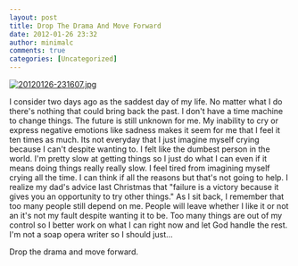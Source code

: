 ```yaml
---
layout: post
title: Drop The Drama And Move Forward
date: 2012-01-26 23:32
author: minimalc
comments: true
categories: [Uncategorized]
---
```

<a href="http://minimalchanges.com/blog/wp-content/uploads/2012/01/20120126-231607.jpg"><img src="http://minimalchanges.com/blog/wp-content/uploads/2012/01/20120126-231607.jpg" alt="20120126-231607.jpg" class="alignnone size-full" /></a>

I consider two days ago as the saddest day of my life. No matter what I do there's nothing that could bring back the past. I don't have a time machine to  change things. The future is still unknown for me. My inability to cry or express negative emotions like sadness makes it seem for me that I feel it ten times as much. Its not everyday that I just imagine myself crying because I can't despite wanting to. I felt like the dumbest person in the world. I'm pretty slow at getting things so I just do what I can even if it means doing things really really slow. I feel tired from imagining myself crying all the time. I can think if all the reasons but that's not going to help. I realize my dad's advice last Christmas that "failure is a victory because it gives you an opportunity to try other things." As I sit back, I remember that too many people still depend on me. People will leave whether I like it or not an it's not my fault despite wanting it to be. Too many things are out of my control so I better work on what I can right now and let God handle the rest. I'm not a soap opera writer so I should just...

Drop the drama and move forward.
